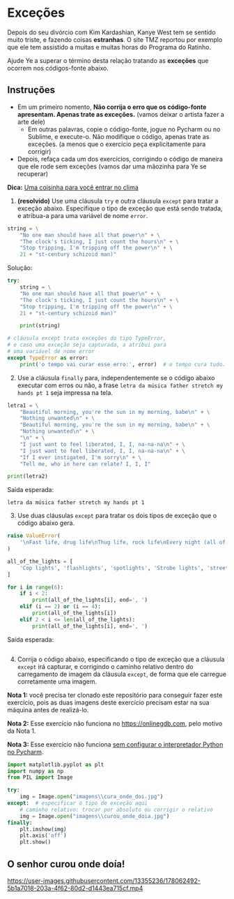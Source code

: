 # Exceções

Depois do seu divórcio com Kim Kardashian, Kanye West tem se sentido muito triste,
e fazendo coisas **estranhas**. O site TMZ reportou por exemplo que ele tem 
assistido a muitas e muitas horas do Programa do Ratinho. 

Ajude Ye a superar o término desta relação tratando as **exceções** que ocorrem
nos códigos-fonte abaixo.

## Instruções

* Em um primeiro nomento, **Não corrija o erro que os código-fonte apresentam. 
Apenas trate as exceções.** (vamos deixar o artista fazer a arte dele)
    * Em outras palavras, copie o código-fonte, jogue no Pycharm ou no Sublime,
      e execute-o. Não modifique o código, apenas trate as exceções. 
      (a menos que o exercício peça explicitamente para corrigir)
* Depois, refaça cada um dos exercícios, corrigindo o código de maneira que ele
  rode sem exceções (vamos dar uma mãozinha para Ye se recuperar)

**Dica:** [Uma coisinha para você entrar no clima](https://open.spotify.com/playlist/37i9dQZF1DZ06evO3nMr04?si=785097fe4b2c48f9)

1. **(resolvido)** Use uma cláusula `try` e outra cláusula `except` para tratar
   a exceção abaixo. Especifique o tipo de exceção que está sendo tratada, e 
   atribua-a para uma variável de nome `error`.

```python
string = \
    "No one man should have all that power\n" + \
    "The clock's ticking, I just count the hours\n" + \
    "Stop tripping, I'm tripping off the power\n" + \
    21 + "st-century schizoid man)"
```

Solução:

```python
try:
    string = \
    "No one man should have all that power\n" + \
    "The clock's ticking, I just count the hours\n" + \
    "Stop tripping, I'm tripping off the power\n" + \
    21 + "st-century schizoid man)"

    print(string)

# cláusula except trata exceções do tipo TypeError, 
# e caso uma exceção seja capturada, a atribui para 
# uma variável de nome error
except TypeError as error:  
    print('o tempo vai curar esse erro:', error)  # o tempo cura tudo.
```

2. Use a cláusula `finally` para, independentemente se o código abaixo executar
   com erros ou não, a frase `letra da música father stretch my hands pt 1` 
   seja impressa na tela.

```python
letra1 = \
    "Beautiful morning, you're the sun in my morning, babe\n" + \
    "Nothing unwanted\n" + \
    "Beautiful morning, you're the sun in my morning, babe\n" + \
    "Nothing unwanted\n" + \
    "\n" + \
    "I just want to feel liberated, I, I, na-na-na\n" + \
    "I just want to feel liberated, I, I, na-na-na\n" + \
    "If I ever instigated, I'm sorry\n" + \
    "Tell me, who in here can relate? I, I, I"

print(letra2)
```

Saída esperada:

```
letra da música father stretch my hands pt 1
```


3. Use duas cláusulas `except` para tratar os dois tipos de exceção que o código
   abaixo gera.

```python
raise ValueError(
    '\nFast life, drug life\nThug life, rock life\nEvery night (all of the nights)'
)

all_of_the_lights = [
    'Cop lights', 'flashlights', 'spotlights', 'Strobe lights', 'street lights'
]

for i in range(6):
    if i < 2:
        print(all_of_the_lights[i], end=', ')
    elif (i == 2) or (i == 4):
        print(all_of_the_lights[i])
    elif 2 < i <= len(all_of_the_lights):
        print(all_of_the_lights[i], end=', ')
```

Saída esperada:

```
```

4. Corrija o código abaixo, especificando o tipo de exceção que a cláusula 
`except` irá capturar, e corrigindo o caminho relativo dentro do carregamento
de imagem da cláusula `except`, de forma que ele carregue corretamente uma imagem.

**Nota 1:** você precisa ter clonado este repositório para conseguir fazer este 
exercício, pois as duas imagens deste exercício precisam estar na sua máquina 
antes de realizá-lo.

**Nota 2:** Esse exercício não funciona no https://onlinegdb.com, pelo motivo da 
Nota 1.

**Nota 3:** Esse exercício não funciona [sem configurar o interpretador Python 
no Pycharm](https://github.com/CTISM-Prof-Henry/pythonEssentials/blob/main/chapters/pycharm.md#primeira-configura%C3%A7%C3%A3o).

```python
import matplotlib.pyplot as plt
import numpy as np
from PIL import Image

try:
    img = Image.open("imagens\\cura_onde_doi.jpg")  
except:  # especificar o tipo de exceção aqui
    # caminho relativo: trocar por absoluto ou corrigir o relativo
    img = Image.open("imagens\\curou_onde_doia.jpg")  
finally:
    plt.imshow(img)
    plt.axis('off')
    plt.show()
```

## O senhor curou onde doía!

https://user-images.githubusercontent.com/13355236/178062492-5b1a7018-203a-4f62-80d2-d1443ea715cf.mp4



